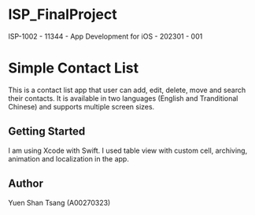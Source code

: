 # ISP_FinalProject

ISP-1002 - 11344 - App Development for iOS - 202301 - 001

# Simple Contact List
This is a contact list app that user can add, edit, delete, move and search their contacts.
It is available in two languages (English and Tranditional Chinese) and supports multiple screen sizes.

## Getting Started

I am using Xcode with Swift.
I used table view with custom cell, archiving, animation and localization in the app.

## Author
Yuen Shan Tsang (A00270323)
